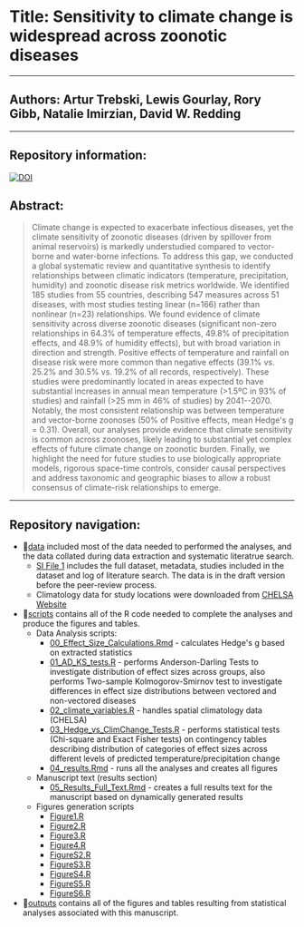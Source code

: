 # Title: Sensitivity to climate change is widespread across zoonotic diseases

------------------------------------------------------------------------

## Authors: Artur Trebski, Lewis Gourlay, Rory Gibb, Natalie Imirzian, David W. Redding

------------------------------------------------------------------------

## Repository information:
[![DOI](https://zenodo.org/badge/890376700.svg)](https://doi.org/10.5281/zenodo.15206104)

## Abstract:

> Climate change is expected to exacerbate infectious diseases, yet the climate sensitivity of zoonotic diseases (driven by spillover from animal reservoirs) is markedly understudied compared to vector-borne and water-borne infections. To address this gap, we conducted a global systematic review and quantitative synthesis to identify relationships between climatic indicators (temperature, precipitation, humidity) and zoonotic disease risk metrics worldwide. We identified 185 studies from 55 countries, describing 547 measures across 51 diseases, with most studies testing linear (n=166) rather than nonlinear (n=23) relationships. We found evidence of climate sensitivity across diverse zoonotic diseases (significant non-zero relationships in 64.3% of temperature effects, 49.8% of precipitation effects, and 48.9% of humidity effects), but with broad variation in direction and strength. Positive effects of temperature and rainfall on disease risk were more common than negative effects (39.1% vs. 25.2% and 30.5% vs. 19.2% of all records, respectively). These studies were predominantly located in areas expected to have substantial increases in annual mean temperature (\>1.5ºC in 93% of studies) and rainfall (\>25 mm in 46% of studies) by 2041--2070. Notably, the most consistent relationship was between temperature and vector-borne zoonoses (50% of Positive effects, mean Hedge's g = 0.31). Overall, our analyses provide evidence that climate sensitivity is common across zoonoses, likely leading to substantial yet complex effects of future climate change on zoonotic burden. Finally, we highlight the need for future studies to use biologically appropriate models, rigorous space-time controls, consider causal perspectives and address taxonomic and geographic biases to allow a robust consensus of climate-risk relationships to emerge.

------------------------------------------------------------------------

## Repository navigation:

-   📁[data](https://github.com/BioDivHealth/climate_meta/tree/main/data) included most of the data needed to performed the analyses, and the data collated during data extraction and systematic literatrue search.
    -   [SI File 1](https://github.com/BioDivHealth/climate_meta/blob/main/data/SI_FILES/Supplementary_File_1.xlsx) includes the full dataset, metadata, studies included in the dataset and log of literature search. The data is in the draft version before the peer-review process.
    -   Climatology data for study locations were downloaded from [CHELSA Website](https://chelsa-climate.org/downloads/)
-   📁[scripts](https://github.com/BioDivHealth/climate_meta/tree/main/scripts) contains all of the R code needed to complete the analyses and produce the figures and tables.
    -   Data Analysis scripts:
        -   [00_Effect_Size_Calculations.Rmd](https://github.com/BioDivHealth/climate_meta/blob/main/scripts/00_Effect_Size_Calculations.Rmd "00_Effect_Size_Calculations.Rmd") - calculates Hedge's g based on extracted statistics
        -   [01_AD_KS_tests.R](https://github.com/BioDivHealth/climate_meta/blob/main/scripts/01_AD_KS_tests.R "01_AD_KS_tests.R") - performs Anderson-Darling Tests to investigate distribution of effect sizes across groups, also performs Two-sample Kolmogorov-Smirnov test to investigate differences in effect size distributions between vectored and non-vectored diseases
        -   [02_climate_variables.R](https://github.com/BioDivHealth/climate_meta/blob/main/scripts/02_climate_variables.R "02_climate_variables.R") - handles spatial climatology data (CHELSA)
        -   [03_Hedge_vs_ClimChange_Tests.R](https://github.com/BioDivHealth/climate_meta/blob/main/scripts/03_Hedge_vs_ClimChange_Tests.R "03_Hedge_vs_ClimChange_Tests.R") - performs statistical tests (Chi-square and Exact Fisher tests) on contingency tables describing distribution of categories of effect sizes across different levels of predicted temperature/precipitation change
        -   [04_results.Rmd](https://github.com/BioDivHealth/climate_meta/blob/main/scripts/04_results.Rmd "04_results.Rmd") - runs all the analyses and creates all figures
    -   Manuscript text (results section)
        -   [05_Results_Full_Text.Rmd](https://github.com/BioDivHealth/climate_meta/blob/main/scripts/05_Results_Full_Text.Rmd "05_Results_Full_Text.Rmd") - creates a full results text for the manuscript based on dynamically generated results
    -   Figures generation scripts
        -   [Figure1.R](https://github.com/BioDivHealth/climate_meta/blob/main/scripts/Figure1.R "Figure1.R")
        -   [Figure2.R](https://github.com/BioDivHealth/climate_meta/blob/main/scripts/Figure2.R "Figure2.R")
        -   [Figure3.R](https://github.com/BioDivHealth/climate_meta/blob/main/scripts/Figure3.R "Figure3.R")
        -   [Figure4.R](https://github.com/BioDivHealth/climate_meta/blob/main/scripts/Figure4.R "Figure4.R")
        -   [FigureS2.R](https://github.com/BioDivHealth/climate_meta/blob/main/scripts/FigureS2.R "FigureS2.R")
        -   [FigureS3.R](https://github.com/BioDivHealth/climate_meta/blob/main/scripts/FigureS3.R "FigureS3.R")
        -   [FigureS4.R](https://github.com/BioDivHealth/climate_meta/blob/main/scripts/FigureS4.R "FigureS4.R")
        -   [FigureS5.R](https://github.com/BioDivHealth/climate_meta/blob/main/scripts/FigureS5.R "FigureS5.R")
        -   [FigureS6.R](https://github.com/BioDivHealth/climate_meta/blob/main/scripts/FigureS6.R "FigureS6.R")
-   📁[outputs](https://github.com/BioDivHealth/climate_meta/tree/main/outputs) contains all of the figures and tables resulting from statistical analyses associated with this manuscript.

